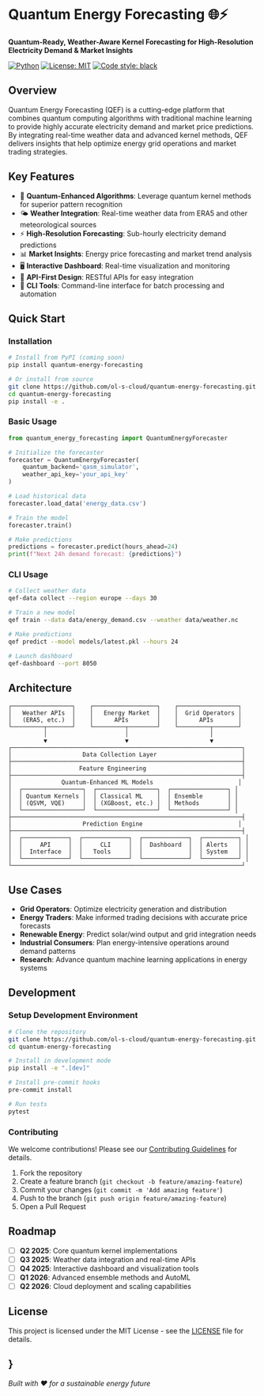 # Quantum Energy Forecasting 🌐⚡

**Quantum-Ready, Weather-Aware Kernel Forecasting for High-Resolution Electricity Demand & Market Insights**

[![Python](https://img.shields.io/badge/python-3.9+-blue.svg)](https://www.python.org/downloads/)
[![License: MIT](https://img.shields.io/badge/License-MIT-yellow.svg)](https://opensource.org/licenses/MIT)
[![Code style: black](https://img.shields.io/badge/code%20style-black-000000.svg)](https://github.com/psf/black)

## Overview

Quantum Energy Forecasting (QEF) is a cutting-edge platform that combines quantum computing algorithms with traditional machine learning to provide highly accurate electricity demand and market price predictions. By integrating real-time weather data and advanced kernel methods, QEF delivers insights that help optimize energy grid operations and market trading strategies.

## Key Features

- 🔬 **Quantum-Enhanced Algorithms**: Leverage quantum kernel methods for superior pattern recognition
- 🌤️ **Weather Integration**: Real-time weather data from ERA5 and other meteorological sources
- ⚡ **High-Resolution Forecasting**: Sub-hourly electricity demand predictions
- 📊 **Market Insights**: Energy price forecasting and market trend analysis
- 🖥️ **Interactive Dashboard**: Real-time visualization and monitoring
- 🔄 **API-First Design**: RESTful APIs for easy integration
- 📱 **CLI Tools**: Command-line interface for batch processing and automation

## Quick Start

### Installation

```bash
# Install from PyPI (coming soon)
pip install quantum-energy-forecasting

# Or install from source
git clone https://github.com/ol-s-cloud/quantum-energy-forecasting.git
cd quantum-energy-forecasting
pip install -e .
```

### Basic Usage

```python
from quantum_energy_forecasting import QuantumEnergyForecaster

# Initialize the forecaster
forecaster = QuantumEnergyForecaster(
    quantum_backend='qasm_simulator',
    weather_api_key='your_api_key'
)

# Load historical data
forecaster.load_data('energy_data.csv')

# Train the model
forecaster.train()

# Make predictions
predictions = forecaster.predict(hours_ahead=24)
print(f"Next 24h demand forecast: {predictions}")
```

### CLI Usage

```bash
# Collect weather data
qef-data collect --region europe --days 30

# Train a new model
qef train --data data/energy_demand.csv --weather data/weather.nc

# Make predictions
qef predict --model models/latest.pkl --hours 24

# Launch dashboard
qef-dashboard --port 8050
```

## Architecture

```
┌─────────────────┐    ┌──────────────────┐    ┌─────────────────┐
│   Weather APIs  │    │   Energy Market  │    │  Grid Operators │
│   (ERA5, etc.)  │    │      APIs        │    │      APIs       │
└─────────┬───────┘    └─────────┬────────┘    └─────────┬───────┘
          │                      │                       │
          ▼                      ▼                       ▼
┌─────────────────────────────────────────────────────────────────┐
│                    Data Collection Layer                        │
├─────────────────────────────────────────────────────────────────┤
│                   Feature Engineering                           │
├─────────────────────────────────────────────────────────────────┤
│              Quantum-Enhanced ML Models                        │
│  ┌─────────────────┐  ┌─────────────────┐  ┌────────────────┐ │
│  │ Quantum Kernels │  │ Classical ML    │  │ Ensemble       │ │
│  │ (QSVM, VQE)     │  │ (XGBoost, etc.) │  │ Methods        │ │
│  └─────────────────┘  └─────────────────┘  └────────────────┘ │
├─────────────────────────────────────────────────────────────────┤
│                    Prediction Engine                           │
├─────────────────────────────────────────────────────────────────┤
│  ┌─────────────┐  ┌─────────────┐  ┌─────────────┐  ┌──────────┐ │
│  │     API     │  │     CLI     │  │  Dashboard  │  │ Alerts   │ │
│  │  Interface  │  │   Tools     │  │             │  │ System   │ │
│  └─────────────┘  └─────────────┘  └─────────────┘  └──────────┘ │
└─────────────────────────────────────────────────────────────────┘
```

## Use Cases

- **Grid Operators**: Optimize electricity generation and distribution
- **Energy Traders**: Make informed trading decisions with accurate price forecasts
- **Renewable Energy**: Predict solar/wind output and grid integration needs
- **Industrial Consumers**: Plan energy-intensive operations around demand patterns
- **Research**: Advance quantum machine learning applications in energy systems

## Development

### Setup Development Environment

```bash
# Clone the repository
git clone https://github.com/ol-s-cloud/quantum-energy-forecasting.git
cd quantum-energy-forecasting

# Install in development mode
pip install -e ".[dev]"

# Install pre-commit hooks
pre-commit install

# Run tests
pytest
```

### Contributing

We welcome contributions! Please see our [Contributing Guidelines](CONTRIBUTING.md) for details.

1. Fork the repository
2. Create a feature branch (`git checkout -b feature/amazing-feature`)
3. Commit your changes (`git commit -m 'Add amazing feature'`)
4. Push to the branch (`git push origin feature/amazing-feature`)
5. Open a Pull Request

## Roadmap

- [ ] **Q2 2025**: Core quantum kernel implementations
- [ ] **Q3 2025**: Weather data integration and real-time APIs
- [ ] **Q4 2025**: Interactive dashboard and visualization tools
- [ ] **Q1 2026**: Advanced ensemble methods and AutoML
- [ ] **Q2 2026**: Cloud deployment and scaling capabilities

## License

This project is licensed under the MIT License - see the [LICENSE](LICENSE) file for details.


}
---

*Built with ❤️ for a sustainable energy future*
